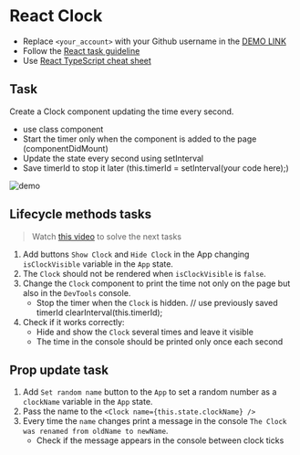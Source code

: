 # React Clock
- Replace `<your_account>` with your Github username in the
 [DEMO LINK](https://Rocketjet.github.io/react_clock/)
- Follow the [React task guideline](https://github.com/mate-academy/react_task-guideline#react-tasks-guideline)
- Use [React TypeScript cheat sheet](https://mate-academy.github.io/fe-program/js/extra/react-typescript)

## Task
Create a Clock component updating the time every second.
- use class component
- Start the timer only when the component is added to the page (componentDidMount)
- Update the state every second using setInterval
- Save timerId to stop it later (this.timerId = setInterval(your code here);)

![demo](./screenshot.png)

## Lifecycle methods tasks
> Watch [this video](https://youtu.be/87RkHpYMDXI) to solve the next tasks

1. Add buttons `Show Clock` and `Hide Clock` in the App changing `isClockVisible` variable in the `App` state.
1. The `Clock` should not be rendered when `isClockVisible` is `false`.
1. Change the `Clock` component to print the time not only on the page but also in the `DevTools` console.
    - Stop the timer when the `Clock` is hidden.
    // use previously saved timerId 
clearInterval(this.timerId);
1. Check if it works correctly:
    - Hide and show the `Clock` several times and leave it visible
    - The time in the console should be printed only once each second

## Prop update task
1. Add `Set random name` button to the `App` to set a random number as a `clockName` variable in the `App` state.
1. Pass the name to the `<Clock name={this.state.clockName} />`
1. Every time the `name` changes print a message in the console `The Clock was renamed from oldName to newName`.
    - Check if the message appears in the console between clock ticks
